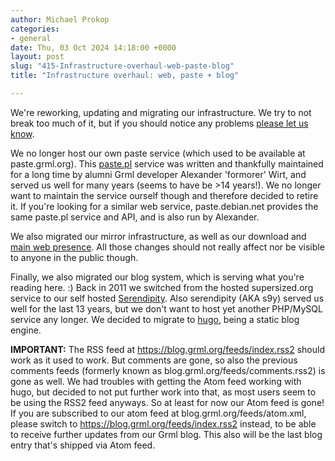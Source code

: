 ```yaml
---
author: Michael Prokop
categories:
- general
date: Thu, 03 Oct 2024 14:18:00 +0000
layout: post
slug: "415-Infrastructure-overhaul-web-paste-blog"
title: "Infrastructure overhaul: web, paste + blog"

---
```

We're reworking, updating and migrating our infrastructure. We try to not break too much of it, but if you should notice any problems [please let us know](https://grml.org/contact/).

We no longer host our own paste service (which used to be available at paste.grml.org). This [paste.pl](https://github.com/formorer/paste.pl) service was written and thankfully maintained for a long time by alumni Grml developer Alexander 'formorer' Wirt, and served us well for many years (seems to have be >14 years!). We no longer want to maintain the service ourself though and therefore decided to retire it. If you're looking for a similar web service, paste.debian.net provides the same paste.pl service and API, and is also run by Alexander.

We also migrated our mirror infrastructure, as well as our download and [main web presence](https://grml.org/). All those changes should not really affect nor be visible to anyone in the public though.

Finally, we also migrated our blog system, which is serving what you're reading here. :) Back in 2011 we switched from the hosted supersized.org service to our self hosted [Serendipity](https://www.s9y.org/). Also serendipity (AKA s9y) served us well for the last 13 years, but we don't want to host yet another PHP/MySQL service any longer. We decided to migrate to [hugo](https://gohugo.io/), being a static blog engine.

**IMPORTANT:** The RSS feed at https://blog.grml.org/feeds/index.rss2 should work as it used to work. But comments are gone, so also the previous comments feeds (formerly known as blog.grml.org/feeds/comments.rss2) is gone as well. We had troubles with getting the Atom feed working with hugo, but decided to not put further work into that, as most users seem to be using the RSS2 feed anyways. So at least for now our Atom feed is gone! If you are subscribed to our atom feed at blog.grml.org/feeds/atom.xml, please switch to https://blog.grml.org/feeds/index.rss2 instead, to be able to receive further updates from our Grml blog. This also will be the last blog entry that's shipped via Atom feed.

